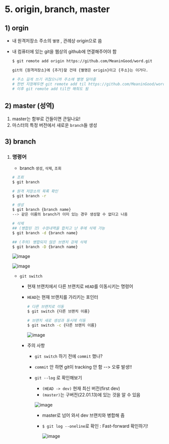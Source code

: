 # 5. origin, branch, master



## 1) orgin

- 내 원격저장소 주소의 `별명` , 관례상 origin으로 씀

- 내 컴퓨터에 있는 git을 웹상의 github에 연결해주어야 함

  ```bash
  $ git remote add origin https://github.com/MeaninGood/word.git
  
  git의 {원격저장소}에 {추가}할 건데 {별명은 origin}이고 {주소}는 이거다.
  
  # 주소 길게 쓰기 귀찮으니까 주소에 별명 달아줌
  # 한번 지정해두면 git remote add til https://github.com/MeaninGood/word.git로 지정 후
  # 이후 git remote add til만 해줘도 됨
  ```

  



## 2) master (성역)

1. master는 함부로 건들이면 큰일나요!
2. 마스터의 특정 버전에서 새로운  `branch`들 생성



## 3) branch

1. ### 명령어

   -  branch `생성`, `삭제`, `조회` 

   ```bash
   # 조회
   $ git branch
   
   # 원격 저장소의 목록 확인
   $ git branch -r
   
   # 생성
   $ git branch {branch name}
   --> 같은 이름의 branch가 이미 있는 경우 생성할 수 없다고 나옴
   
   # 삭제
   ## (병합된 것) 수정내역을 합치고 난 후에 삭제 가능
   $ git branch -d {branch name}
   
   ## (주의) 병합되지 않은 브랜치 강제 삭제
   $ git branch -D {branch name}
   
   ```
   
   
   ![image](https://user-images.githubusercontent.com/92563854/149342805-7e8fa71e-68a2-4974-a35b-5cc118da4e57.png)


   ![image](https://user-images.githubusercontent.com/92563854/149342848-fa16600f-96ab-4bd4-ae49-1f1b7cae98ee.png)

   
   
   
   - `git switch`
   
     - 현재 브랜치에서 다른 브랜치로 `HEAD`를 이동시키는 명령어
   
     - `HEAD`는 현재 브랜치를 가리키는 포인터
   
       ```bash
       # 다른 브랜치로 이동
       $ git switch {다른 브랜치 이름}
       
       # 브랜치 새로 생성과 동시에 이동
       $ git switch -c {다른 브랜치 이름}
       ```
   
       ![image](https://user-images.githubusercontent.com/92563854/149342900-3595eef8-bcc9-4b1c-a5a3-84d4c1f5141e.png)
   
     
   
     - 주의 사항
       - `git switch` 하기 전에 `commit` 했나?
       
       - `commit` 안 하면 git이 tracking 안 함 --> 오류 발생!!
       
       - `git --log` 로 확인해보기
       
         - `(HEAD -> dev)` 현재 최신 버전(first dev)
         - `(master)`는 구버전(22.01.13)에 있는 것을 알 수 있음
       
         ![image](https://user-images.githubusercontent.com/92563854/149342936-efdf558e-a6af-465f-a2db-d885cc03fca9.png)
       
         -  master로 넘어 와서 dev 브랜치와 병합해 줌
       
         - `$ git log --oneline`로 확인 : Fast-forward 확인하기!
       
           ![image](https://user-images.githubusercontent.com/92563854/149342965-51efde5f-86d9-4fee-a7ef-8d3c9a8ad36e.png)
